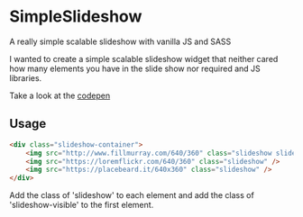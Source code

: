 # SimpleSlideshow
A really simple scalable slideshow with vanilla JS and SASS

I wanted to create a simple scalable slideshow widget that neither cared how many elements you have in the slide show nor required and JS libraries. 

Take a look at the [codepen](https://codepen.io/badgerswork/pen/VRErmy)

## Usage

```html
<div class="slideshow-container">
	<img src="http://www.fillmurray.com/640/360" class="slideshow slideshow-visible" />
	<img src="https://loremflickr.com/640/360" class="slideshow" />
	<img src="https://placebeard.it/640x360" class="slideshow" />
</div>
```

Add the class of 'slideshow' to each element and add the class of 'slideshow-visible' to the first element.

